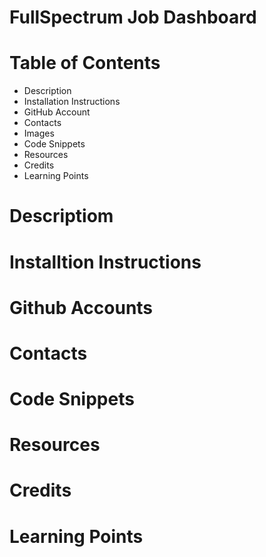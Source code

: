 # FullSpectrum Job Dashboard

# Table of Contents
- Description
- Installation Instructions
- GitHub Account
- Contacts
- Images
- Code Snippets
- Resources
- Credits
- Learning Points 


# Descriptiom

# Installtion Instructions

# Github Accounts

# Contacts

# Code Snippets

# Resources

# Credits

# Learning Points
